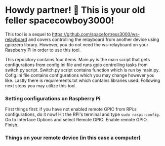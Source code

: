 # Howdy partner! :cowboy_hat_face: This is your old feller spacecowboy3000!

This tool is a sequel to https://github.com/spacefortress3000/ws-relayboard and covers controlling the relayboard from another device using gpiozero library. However, you do not need the ws-relayboard on your Raspberry Pi in order to use this tool.

This repository contains four items. Main.py is the main script that gets configurations from config.ini file and runs gpio controlling tasks from switch.py script. Switch.py script contains function which is run by main.py. Cofig.ini file contains configurations which you may change however you like. Lastly there is requirements.txt which contains libraries used. Following next steps you may utilize this tool.

### Setting configurations on Raspberry Pi
First things first: if you have not enabled remote GPIO from RPi:s configurations, do it now! Hit the RPi's terminal and type `sudo raspi-config`. Go to Interface Options and select Remote GPIO. Enable remote GPIO. Finish.

### Things on your remote device (in this case a computer)

